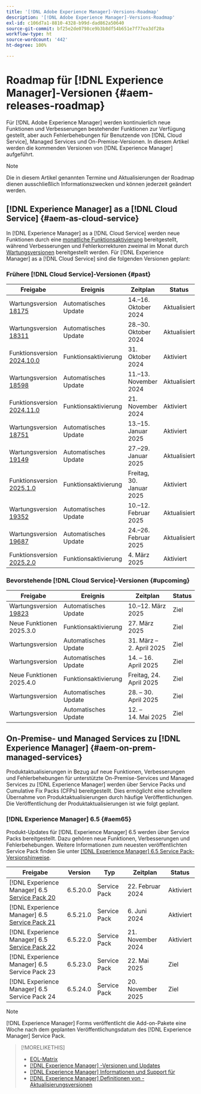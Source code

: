 ```yaml
---
title: '[!DNL Adobe Experience Manager]-Versions-Roadmap'
description: '[!DNL Adobe Experience Manager]-Versions-Roadmap'
exl-id: c106d7a1-8810-4328-b99d-dad862a50640
source-git-commit: bf25e2de0798ce9b3b8df54b651e7f77ea3df28a
workflow-type: ht
source-wordcount: '442'
ht-degree: 100%

---
```



# Roadmap für [!DNL Experience Manager]-Versionen {#aem-releases-roadmap}

Für [!DNL Adobe Experience Manager] werden kontinuierlich neue Funktionen und Verbesserungen bestehender Funktionen zur Verfügung gestellt, aber auch Fehlerbehebungen für Benutzende von [!DNL Cloud Service], Managed Services und On-Premise-Versionen. In diesem Artikel werden die kommenden Versionen von [!DNL Experience Manager] aufgeführt.

>[!NOTE]
>
>Die in diesem Artikel genannten Termine und Aktualisierungen der Roadmap dienen ausschließlich Informationszwecken und können jederzeit geändert werden.

## [!DNL Experience Manager] as a [!DNL Cloud Service] {#aem-as-cloud-service}

In [!DNL Experience Manager] as a [!DNL Cloud Service] werden neue Funktionen durch eine [monatliche Funktionsaktivierung](https://experienceleague.adobe.com/de/docs/experience-manager-cloud-service/content/release-notes/release-notes/release-notes-current) bereitgestellt, während Verbesserungen und Fehlerkorrekturen zweimal im Monat durch [Wartungsversionen](https://experienceleague.adobe.com/de/docs/experience-manager-cloud-service/content/release-notes/maintenance/latest?lang=de) bereitgestellt werden.
Für [!DNL Experience Manager] as a [!DNL Cloud Service] sind die folgenden Versionen geplant:

### Frühere [!DNL Cloud Service]-Versionen {#past}

| Freigabe | Ereignis | Zeitplan | Status |
|---|---|---|---|
| Wartungsversion [18175](https://experienceleague.adobe.com/de/docs/experience-manager-cloud-service/content/release-notes/maintenance/2024/2024-10-0#release-18175) | Automatisches Update | 14.–16. Oktober 2024 | Aktualisiert |
| Wartungsversion [18311](https://experienceleague.adobe.com/de/docs/experience-manager-cloud-service/content/release-notes/maintenance/2024/2024-10-0#18311) | Automatisches Update | 28.–30. Oktober 2024 | Aktualisiert |
| Funktionsversion [2024.10.0](https://experienceleague.adobe.com/de/docs/experience-manager-cloud-service/content/release-notes/release-notes/2024/release-notes-2024-10-0) | Funktionsaktivierung | 31. Oktober 2024 | Aktiviert |
| Wartungsversion [18598](https://experienceleague.adobe.com/de/docs/experience-manager-cloud-service/content/release-notes/maintenance/2024/2024-11-0) | Automatisches Update | 11.–13. November 2024 | Aktualisiert |
| Funktionsversion [2024.11.0](https://experienceleague.adobe.com/de/docs/experience-manager-cloud-service/content/release-notes/release-notes/2024/release-notes-2024-11-0) | Funktionsaktivierung | 21. November 2024 | Aktiviert |
| Wartungsversion [18751](https://experienceleague.adobe.com/de/docs/experience-manager-cloud-service/content/release-notes/maintenance/2025/2025-1-0#18751) | Automatisches Update | 13.–15. Januar 2025 | Aktiviert |
| Wartungsversion [19149](https://experienceleague.adobe.com/de/docs/experience-manager-cloud-service/content/release-notes/maintenance/2025/2025-1-0#19149) | Automatisches Update | 27.–29. Januar 2025 | Aktualisiert |
| Funktionsversion [2025.1.0](https://experienceleague.adobe.com/de/docs/experience-manager-cloud-service/content/release-notes/release-notes/2025/release-notes-2025-1-0) | Funktionsaktivierung | Freitag, 30. Januar 2025 | Aktiviert |
| Wartungsversion [19352](https://experienceleague.adobe.com/de/docs/experience-manager-cloud-service/content/release-notes/maintenance/2025/2025-2-0#19352) | Automatisches Update | 10.–12. Februar 2025 | Aktualisiert |
| Wartungsversion [19687](https://experienceleague.adobe.com/de/docs/experience-manager-cloud-service/content/release-notes/maintenance/2025/2025-2-0#19687) | Automatisches Update | 24.–26. Februar 2025 | Aktualisiert |
| Funktionsversion [2025.2.0](https://experienceleague.adobe.com/de/docs/experience-manager-cloud-service/content/release-notes/release-notes/release-notes-current) | Funktionsaktivierung | 4. März 2025 | Aktiviert |

### Bevorstehende [!DNL Cloud Service]-Versionen {#upcoming}

| Freigabe | Ereignis | Zeitplan | Status |
|---|---|---|---|
| Wartungsversion [19823](https://experienceleague.adobe.com/de/docs/experience-manager-cloud-service/content/release-notes/maintenance/latest?lang=de) | Automatisches Update | 10.–12. März 2025 | Ziel |
| Neue Funktionen 2025.3.0 | Funktionsaktivierung | 27. März 2025 | Ziel |
| Wartungsversion | Automatisches Update | 31. März – 2. April 2025 | Ziel |
| Wartungsversion | Automatisches Update | 14. – 16. April 2025 | Ziel |
| Neue Funktionen 2025.4.0 | Funktionsaktivierung | Freitag, 24. April 2025 | Ziel |
| Wartungsversion | Automatisches Update | 28. – 30. April 2025 | Ziel |
| Wartungsversion | Automatisches Update | 12. – 14. Mai 2025 | Ziel |

## On-Premise- und Managed Services zu [!DNL Experience Manager] {#aem-on-prem-managed-services}

Produktaktualisierungen in Bezug auf neue Funktionen, Verbesserungen und Fehlerbehebungen für unterstützte On-Premise-Services und Managed Services zu [!DNL Experience Manager] werden über Service Packs und Cumulative Fix Packs (CFPs) bereitgestellt. Dies ermöglicht eine schnellere Übernahme von Produktaktualisierungen durch häufige Veröffentlichungen. Die Veröffentlichung der Produktaktualisierungen ist wie folgt geplant.

### [!DNL Experience Manager] 6.5 {#aem65}

Produkt-Updates für [!DNL Experience Manager] 6.5 werden über Service Packs bereitgestellt. Dazu gehören neue Funktionen, Verbesserungen und Fehlerbehebungen. Weitere Informationen zum neuesten veröffentlichten Service Pack finden Sie unter [[!DNL Experience Manager] 6.5 Service Pack-Versionshinweise](https://experienceleague.adobe.com/de/docs/experience-manager-65/content/release-notes/release-notes).

| Freigabe | Version | Typ | Zeitplan | Status |
|---|---|---|---|---|
| [!DNL Experience Manager] 6.5 [Service Pack 20](https://experienceleague.adobe.com/de/docs/experience-manager-65/content/release-notes/service-pack/6-5-20) | 6.5.20.0 | Service Pack | 22. Februar 2024 | Aktiviert |
| [!DNL Experience Manager] 6.5 [Service Pack 21](https://experienceleague.adobe.com/de/docs/experience-manager-65/content/release-notes/service-pack/6-5-21) | 6.5.21.0 | Service Pack | 6. Juni 2024 | Aktiviert |
| [!DNL Experience Manager] 6.5 [Service Pack 22](https://experienceleague.adobe.com/de/docs/experience-manager-65/content/release-notes/release-notes) | 6.5.22.0 | Service Pack | 21. November 2024 | Aktiviert |
| [!DNL Experience Manager] 6.5 Service Pack 23 | 6.5.23.0 | Service Pack | 22. Mai 2025 | Ziel |
| [!DNL Experience Manager] 6.5 Service Pack 24 | 6.5.24.0 | Service Pack | 20. November 2025 | Ziel |

>[!NOTE]
>
>[!DNL Experience Manager] Forms veröffentlicht die Add-on-Pakete eine Woche nach dem geplanten Veröffentlichungsdatum des [!DNL Experience Manager] Service Pack.

>[!MORELIKETHIS]
>
>* [EOL-Matrix](https://helpx.adobe.com/de/support/programs/eol-matrix.html)
>* [[!DNL Experience Manager] -Versionen und Updates](https://experienceleague.adobe.com/de/docs/experience-manager-release-information/aem-release-updates/aem-releases-updates)
>* [[!DNL Experience Manager] Informationen und Support für](https://experienceleague.adobe.com/de/docs/experience-manager-cloud-service)
>* [[!DNL Experience Manager] Definitionen von -Aktualisierungsversionen](/help/using/update-release-vehicle-definitions.md)
